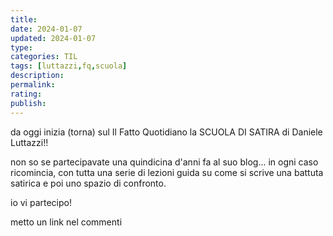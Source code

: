 ```yaml
---
title: 
date: 2024-01-07
updated: 2024-01-07
type: 
categories: TIL
tags: [luttazzi,fq,scuola]
description: 
permalink: 
rating: 
publish: 
---
```

da oggi inizia (torna) sul Il Fatto Quotidiano la SCUOLA DI SATIRA di Daniele Luttazzi!!

non so se partecipavate una quindicina d'anni fa al suo blog... in ogni caso ricomincia, con tutta una serie di lezioni guida su come si scrive una battuta satirica e poi uno spazio di confronto.

io vi partecipo!

metto un link nel commenti
